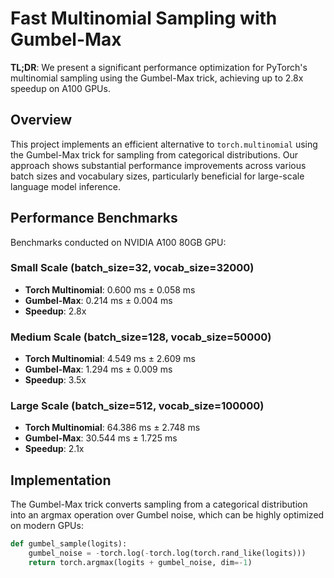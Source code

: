 # Fast Multinomial Sampling with Gumbel-Max

**TL;DR**: We present a significant performance optimization for PyTorch's multinomial sampling using the Gumbel-Max trick, achieving up to 2.8x speedup on A100 GPUs.

## Overview

This project implements an efficient alternative to `torch.multinomial` using the Gumbel-Max trick for sampling from categorical distributions. Our approach shows substantial performance improvements across various batch sizes and vocabulary sizes, particularly beneficial for large-scale language model inference.

## Performance Benchmarks

Benchmarks conducted on NVIDIA A100 80GB GPU:

### Small Scale (batch_size=32, vocab_size=32000)
- **Torch Multinomial**: 0.600 ms ± 0.058 ms
- **Gumbel-Max**: 0.214 ms ± 0.004 ms
- **Speedup**: 2.8x

### Medium Scale (batch_size=128, vocab_size=50000)
- **Torch Multinomial**: 4.549 ms ± 2.609 ms
- **Gumbel-Max**: 1.294 ms ± 0.009 ms
- **Speedup**: 3.5x

### Large Scale (batch_size=512, vocab_size=100000)
- **Torch Multinomial**: 64.386 ms ± 2.748 ms
- **Gumbel-Max**: 30.544 ms ± 1.725 ms
- **Speedup**: 2.1x


## Implementation

The Gumbel-Max trick converts sampling from a categorical distribution into an argmax operation over Gumbel noise, which can be highly optimized on modern GPUs:

```python
def gumbel_sample(logits):
    gumbel_noise = -torch.log(-torch.log(torch.rand_like(logits)))
    return torch.argmax(logits + gumbel_noise, dim=-1)
```
